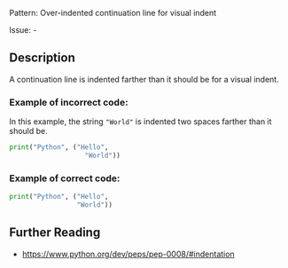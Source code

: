 Pattern: Over-indented continuation line for visual indent

Issue: -

## Description

A continuation line is indented farther than it should be for a visual indent.

### Example of **incorrect** code:

In this example, the string `"World"` is indented two spaces farther than it should be.

```python
print("Python", ("Hello",
                   "World"))
```

### Example of **correct** code:

```python
print("Python", ("Hello",
                 "World"))
```

## Further Reading

* https://www.python.org/dev/peps/pep-0008/#indentation